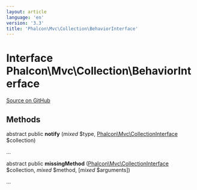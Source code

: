 ```yaml
---
layout: article
language: 'en'
version: '3.3'
title: 'Phalcon\Mvc\Collection\BehaviorInterface'
---
```

# Interface **Phalcon\Mvc\Collection\BehaviorInterface**

<a href="https://github.com/phalcon/cphalcon/tree/v3.3.0/phalcon/mvc/collection/behaviorinterface.zep" class="btn btn-default btn-sm">Source on GitHub</a>

## Methods
abstract public  **notify** (*mixed* $type, [Phalcon\Mvc\CollectionInterface](/3.3/en/api/Phalcon_Mvc_CollectionInterface) $collection)

...


abstract public  **missingMethod** ([Phalcon\Mvc\CollectionInterface](/3.3/en/api/Phalcon_Mvc_CollectionInterface) $collection, *mixed* $method, [*mixed* $arguments])

...


